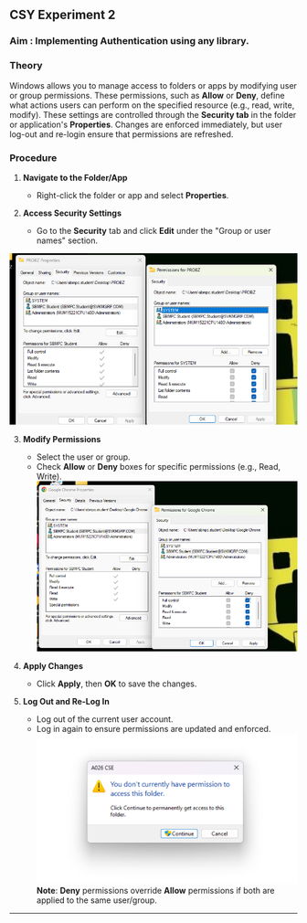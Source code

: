 ## CSY Experiment 2

### Aim : Implementing Authentication using any library.

### **Theory**  
Windows allows you to manage access to folders or apps by modifying user or group permissions. These permissions, such as **Allow** or **Deny**, define what actions users can perform on the specified resource (e.g., read, write, modify). These settings are controlled through the **Security tab** in the folder or application's **Properties**. Changes are enforced immediately, but user log-out and re-login ensure that permissions are refreshed.



### **Procedure**  

1. **Navigate to the Folder/App**  
   - Right-click the folder or app and select **Properties**.  

2. **Access Security Settings**  
   - Go to the **Security** tab and click **Edit** under the "Group or user names" section.  

![image](.attachments/0a506799257a78bcf513342b99ac3bb7a7729c4b.png) 

3. **Modify Permissions**  
   - Select the user or group.  
   - Check **Allow** or **Deny** boxes for specific permissions (e.g., Read, Write).  
![image](.attachments/be3ffe57d37016574dc47ae3d4925a9e32805f0e.png)
4. **Apply Changes**  
   - Click **Apply**, then **OK** to save the changes.  

5. **Log Out and Re-Log In**  
   - Log out of the current user account.  
   - Log in again to ensure permissions are updated and enforced.  
![image](.attachments/f9b94c3a332f270aaa02bbd0be129b85ac812606.jfif)
**Note**: **Deny** permissions override **Allow** permissions if both are applied to the same user/group. 


***
 
 